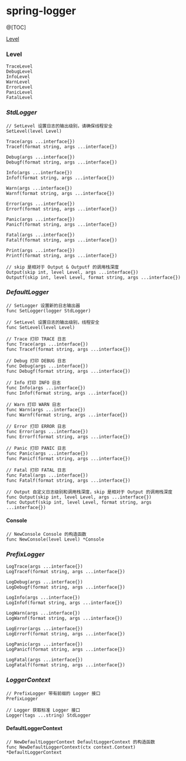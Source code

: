 # spring-logger

@[TOC]

[Level](#Level)

### Level

	TraceLevel
	DebugLevel
	InfoLevel
	WarnLevel
	ErrorLevel
	PanicLevel
	FatalLevel

### *_StdLogger_*

    // SetLevel 设置日志的输出级别，请确保线程安全
	SetLevel(level Level)

	Trace(args ...interface{})
	Tracef(format string, args ...interface{})

	Debug(args ...interface{})
	Debugf(format string, args ...interface{})

	Info(args ...interface{})
	Infof(format string, args ...interface{})

	Warn(args ...interface{})
	Warnf(format string, args ...interface{})

	Error(args ...interface{})
	Errorf(format string, args ...interface{})

	Panic(args ...interface{})
	Panicf(format string, args ...interface{})

	Fatal(args ...interface{})
	Fatalf(format string, args ...interface{})

	Print(args ...interface{})
	Printf(format string, args ...interface{})

	// skip 是相对于 Output & Outputf 的调用栈深度
	Output(skip int, level Level, args ...interface{})
	Outputf(skip int, level Level, format string, args ...interface{})

### *_DefaultLogger_*

    // SetLogger 设置新的日志输出器
    func SetLogger(logger StdLogger)
    
    // SetLevel 设置日志的输出级别，线程安全
    func SetLevel(level Level)
    
    // Trace 打印 TRACE 日志
    func Trace(args ...interface{})
    func Tracef(format string, args ...interface{})
    
    // Debug 打印 DEBUG 日志
    func Debug(args ...interface{})
    func Debugf(format string, args ...interface{})
    
    // Info 打印 INFO 日志
    func Info(args ...interface{})
    func Infof(format string, args ...interface{})
    
    // Warn 打印 WARN 日志
    func Warn(args ...interface{})
    func Warnf(format string, args ...interface{})
    
    // Error 打印 ERROR 日志
    func Error(args ...interface{})
    func Errorf(format string, args ...interface{})
    
    // Panic 打印 PANIC 日志
    func Panic(args ...interface{})
    func Panicf(format string, args ...interface{})
    
    // Fatal 打印 FATAL 日志
    func Fatal(args ...interface{})
    func Fatalf(format string, args ...interface{})

    // Output 自定义日志级别和调用栈深度，skip 是相对于 Output 的调用栈深度
    func Output(skip int, level Level, args ...interface{})
    func Outputf(skip int, level Level, format string, args ...interface{})

#### Console

    // NewConsole Console 的构造函数
    func NewConsole(level Level) *Console

### *_PrefixLogger_*

	LogTrace(args ...interface{})
	LogTracef(format string, args ...interface{})

	LogDebug(args ...interface{})
	LogDebugf(format string, args ...interface{})

	LogInfo(args ...interface{})
	LogInfof(format string, args ...interface{})

	LogWarn(args ...interface{})
	LogWarnf(format string, args ...interface{})

	LogError(args ...interface{})
	LogErrorf(format string, args ...interface{})

	LogPanic(args ...interface{})
	LogPanicf(format string, args ...interface{})

	LogFatal(args ...interface{})
	LogFatalf(format string, args ...interface{})

### *_LoggerContext_*

	// PrefixLogger 带有前缀的 Logger 接口
	PrefixLogger

	// Logger 获取标准 Logger 接口
	Logger(tags ...string) StdLogger

#### DefaultLoggerContext

    // NewDefaultLoggerContext DefaultLoggerContext 的构造函数
    func NewDefaultLoggerContext(ctx context.Context) *DefaultLoggerContext